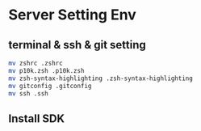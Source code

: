 # Server Setting Env

## terminal & ssh & git  setting 
```bash
mv zshrc .zshrc
mv p10k.zsh .p10k.zsh
mv zsh-syntax-highlighting .zsh-syntax-highlighting
mv gitconfig .gitconfig
mv ssh .ssh
```

## Install SDK

